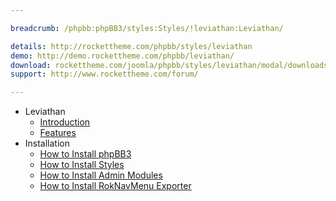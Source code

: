 ```yaml
---

breadcrumb: /phpbb:phpBB3/styles:Styles/!leviathan:Leviathan/

details: http://rockettheme.com/phpbb/styles/leviathan
demo: http://demo.rockettheme.com/phpbb/leviathan/
download: rockettheme.com/joomla/phpbb/styles/leviathan/modal/downloads
support: http://www.rockettheme.com/forum/

---
```


* Leviathan
	* [Introduction](INDEX.md#introduction)
	* [Features](INDEX.md#features)
* Installation
	* [How to Install phpBB3](../../start/install.md)
	* [How to Install Styles](../../start/styles.md)
	* [How to Install Admin Modules](../../start/styles.md#installing-administrative-modules)
	* [How to Install RokNavMenu Exporter](../../modules/roknavmenu.md)